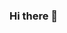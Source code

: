 ### Hi there 👋

<!--
**CaioSilveiraTelles/caioSilveiratelles** is a ✨ _special_ ✨ repository because its `README.md` (this file) appears on your GitHub profile.

Hello guys, what's up? :)
:octocat: Welcome to my Github profile. My name is Rayana Prata and I'm 20 years old.

I love technology and how it can transform people's lives.
Because this, I'm computing, science, innovation, astronomy and tech lover. 🐱‍💻❤

💻 Intern at T-Systems
🚀 Bootcamp student everis FullStack Developer
👩🏻‍🎓 Systems Analysis and Development graduation student at IFSC
📚 Studying to work as a Front-end Developer or UX/UI Designer
🙋🏻 Interested in helping women get into technology and development
💬 You can call me to talk about technology studies, front-end development and early career
🐱‍🏍 Would you like to find me?

LinkedIn Instagram
